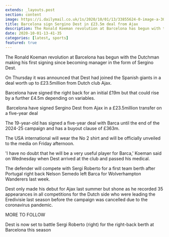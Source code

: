 ```yaml
---
extends: _layouts.post
section: content
image: https://i.dailymail.co.uk/1s/2020/10/01/13/33855624-0-image-a-30_1601553768381.jpg 
title: Barcelona sign Sergino Dest in £23.5m deal from Ajax 
description: The Ronald Koeman revolution at Barcelona has begun with the Dutchman making his first signing since becoming manager in the form of Sergino Dest. 
date: 2020-10-01-13-41-35 
categories: [latest, sports] 
featured: true 
--- 
```

The Ronald Koeman revolution at Barcelona has begun with the Dutchman making his first signing since becoming manager in the form of Sergino Dest.

On Thursday it was announced that Dest had joined the Spanish giants in a deal worth up to £23.5million from Dutch club Ajax.

Barcelona have signed the right back for an initial £19m but that could rise by a further £4.5m depending on variables.

 Barcelona have signed Sergino Dest from Ajax in a £23.5million transfer on a five-year deal

The 19-year-old has signed a five-year deal with Barca until the end of the 2024-25 campaign and has a buyout clause of £363m.

The USA international will wear the No 2 shirt and will be officially unveiled to the media on Friday afternoon.

'I have no doubt that he will be a very useful player for Barca,' Koeman said on Wednesday when Dest arrived at the club and passed his medical. 

The defender will compete with Sergi Roberto for a first team berth after Portugal right back Nelson Semedo left Barca for Wolverhampton Wanderers last week.

Dest only made his debut for Ajax last summer but shone as he recorded 35 appearances in all competitions for the Dutch side who were leading the Eredivisie last season before the campaign was cancelled due to the coronavirus pandemic.

MORE TO FOLLOW

Dest is now set to battle Sergi Roberto (right) for the right-back berth at Barcelona this season


